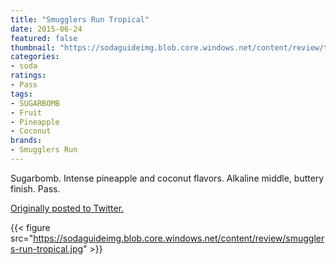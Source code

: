 ```yaml
---
title: "Smugglers Run Tropical"
date: 2015-06-24
featured: false
thumbnail: "https://sodaguideimg.blob.core.windows.net/content/review/thumbs/smugglers-run-tropical.jpg"
categories:
- soda
ratings:
- Pass
tags:
- SUGARBOMB
- Fruit
- Pineapple
- Coconut
brands:
- Smugglers Run
---
```


Sugarbomb. Intense pineapple and coconut flavors. Alkaline middle, buttery finish. Pass.

[Originally posted to Twitter.](https://twitter.com/Cavorter/status/613780065009045504)

{{< figure src="https://sodaguideimg.blob.core.windows.net/content/review/smugglers-run-tropical.jpg" >}}
